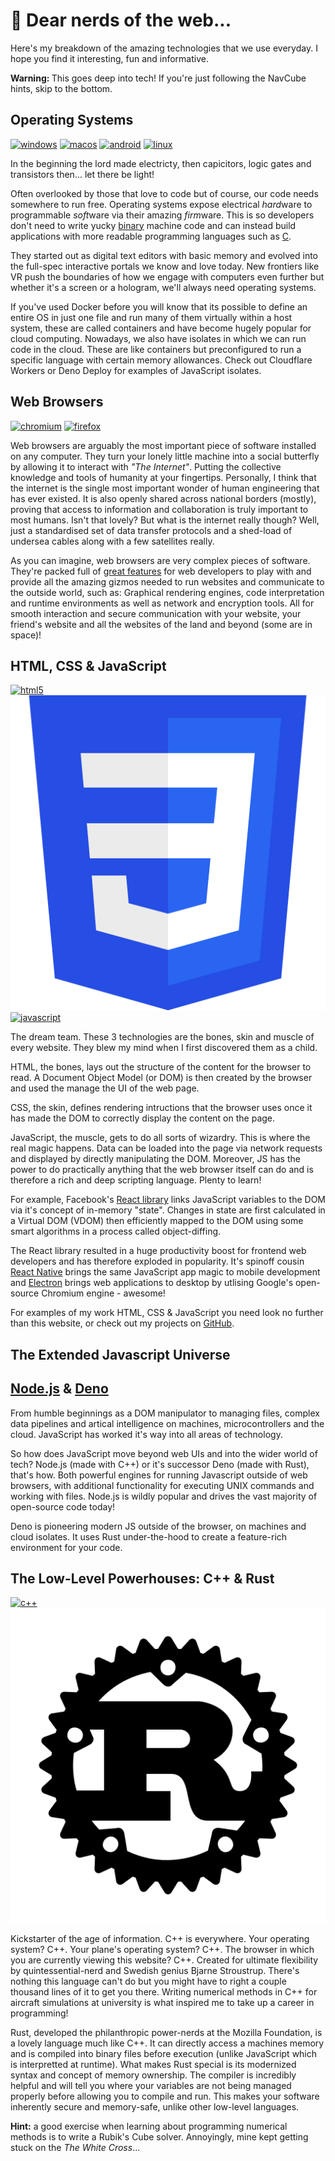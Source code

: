 # 🤖 Dear nerds of the web...
 

Here's my breakdown of the amazing technologies that we use everyday. I hope you find it interesting, fun and informative.

<strong>Warning: </strong>This goes deep into tech! If you're just following the NavCube hints, skip to the bottom.

## Operating Systems

<div class="row justify-center">
  <a target="_blank" href="https://windows.com"><img class="icon" src="/icons/windows.svg" alt="windows"></a>
  <a target="_blank" href="https://www.apple.com/macos/"><img class="icon" src="/icons/macos.svg" alt="macos"></a>
  <a target="_blank" href="https://android.com"><img class="icon" src="/icons/android.svg" alt="android"></a>
  <a target="_blank" href="https://www.opengroup.org/membership/forums/platform/unix"><img class="icon" src="/icons/linux.svg" alt="linux"></a>
</div>

In the beginning the lord made electricty, then capicitors, logic gates and transistors then... let there be light!

Often overlooked by those that love to code but of course, our code needs somewhere to run free. Operating systems expose electrical <i>hard</i>ware to programmable <i>soft</i>ware via their amazing <i>firm</i>ware. This is so developers don't need to write yucky <a target="_blank" href="https://en.wikipedia.org/wiki/Binary_code">binary</a> machine code and can instead build applications with more readable programming languages such as <a target="_blank" href="https://en.wikipedia.org/wiki/C_(programming_language)">C</a>.

They started out as digital text editors with basic memory and evolved into the full-spec interactive portals we know and love today. New frontiers like VR push the boundaries of how we engage with computers even further but whether it's a screen or a hologram, we'll always need operating systems.

If you've used Docker before you will know that its possible to define an entire OS in just one file and run many of them virtually within a host system, these are called containers and have become hugely popular for cloud computing. Nowadays, we also have isolates in which we can run code in the cloud. These are like containers but preconfigured to run a specific language with certain memory allowances. Check out Cloudflare Workers or Deno Deploy for examples of JavaScript isolates.

## Web Browsers

<div class="row justify-center">
  <a target="_blank" href="https://www.chromium.org"><img class="icon" src="/icons/chromium.svg" alt="chromium"></a>
  <a target="_blank" href="https://www.mozilla.org/firefox/"><img class="icon" src="/icons/firefox.svg" alt="firefox"></a>
</div>

Web browsers are arguably the most important piece of software installed on any computer. They turn your lonely little machine into a social butterfly by allowing it to interact with <i>"The Internet"</i>. Putting the collective knowledge and tools of humanity at your fingertips. Personally, I think that the internet is the single most important wonder of human engineering that has ever existed. It is also openly shared across national borders (mostly), proving that access to information and collaboration is truly important to most humans. Isn't that lovely? But what is the internet really though? Well, just a standardised set of data transfer protocols and a shed-load of undersea cables along with a few satellites really.

As you can imagine, web browsers are very complex pieces of software. They're packed full of <a href="https://developer.mozilla.org/en-US/docs/Web/API">great features</a> for web developers to play with and provide all the amazing gizmos needed to run websites and communicate to the outside world, such as: Graphical rendering engines, code interpretation and runtime environments as well as network and encryption tools. All for smooth interaction and secure communication with your website, your friend's website and all the websites of the land and beyond (some are in space)!

## HTML, CSS & JavaScript

<div class="row justify-center">
  <a target="_blank" href="https://developer.mozilla.org/docs/Web/HTML5"><img class="icon" src="/icons/html5.svg" alt="html5"></a>
  <a target="_blank" href="https://developer.mozilla.org/docs/Web/CSS"><img class="icon" src="/icons/css.svg" alt="css"></a>
  <a target="_blank" href="https://developer.mozilla.org/docs/Web/JavaScript"><img class="icon" src="/icons/javascript.svg" alt="javascript"></a>
</div>

The dream team. These 3 technologies are the bones, skin and muscle of every website. They blew my mind when I first discovered them as a child.

HTML, the bones, lays out the structure of the content for the browser to read. A Document Object Model (or DOM) is then created by the browser and used the manage the UI of the web page.

CSS, the skin, defines rendering intructions that the browser uses once it has made the DOM to correctly display the content on the page.

JavaScript, the muscle, gets to do all sorts of wizardry. This is where the real magic happens. Data can be loaded into the page via network requests and displayed by directly manipulating the DOM. Moreover, JS has the power to do practically anything that the web browser itself can do and is therefore a rich and deep scripting language. Plenty to learn!

For example, Facebook's <a target="_blank" href="https://reactjs.org/">React library</a> links JavaScript variables to the DOM via it's concept of in-memory "state". Changes in state are first calculated in a Virtual DOM (VDOM) then efficiently mapped to the DOM using some smart algorithms in a process called object-diffing.

The React library resulted in a huge productivity boost for frontend web developers and has therefore exploded in popularity. It's spinoff cousin <a target="_blank" href="https://reactnative.dev/">React Native</a> brings the same JavaScript app magic to mobile development and <a target="_blank" href="https://www.electronjs.org/">Electron</a> brings web applications to desktop by utlising Google's open-source Chromium engine - awesome!

For examples of my work HTML, CSS & JavaScript you need look no further than this website, or check out my projects on <a target="_blank" href="https://github.com/sebringrose">GitHub</a>.

## The Extended Javascript Universe

<div class="row justify-center">
  <h2 class="royalblue"><a target="_blank" href="https://nodejs.org/en/">Node.js</a> & <a target="_blank" href="https://deno.land/">Deno</a></h2>
</div>

From humble beginnings as a DOM manipulator to managing files, complex data pipelines and artical intelligence on machines, microcontrollers and the cloud. JavaScript has worked it's way into all areas of technology.

So how does JavaScript move beyond web UIs and into the wider world of tech? Node.js (made with C++) or it's successor Deno (made with Rust), that's how. Both powerful engines for running Javascript outside of web browsers, with additional functionality for executing UNIX commands and working with files. Node.js is wildly popular and drives the vast majority of open-source code today!

Deno is pioneering modern JS outside of the browser, on machines and cloud isolates. It uses Rust under-the-hood to create a feature-rich environment for your code.

## The Low-Level Powerhouses: C++ & Rust

<div class="row justify-center">
  <a target="_blank" href="https://isocpp.org"><img class="icon" src="/icons/c++.svg" alt="c++"></a>
  <a target="_blank" href="https://www.rust-lang.org/"><img class="icon" src="/icons/rust.svg" alt="rust"></a>
</div>

Kickstarter of the age of information. C++ is everywhere. Your operating system? C++. Your plane's operating system? C++. The browser in which you are currently viewing this website? C++. Created for ultimate flexibility by quintessential-nerd and Swedish genius Bjarne Stroustrup. There's nothing this language can't do but you might have to right a couple thousand lines of it to get you there. Writing numerical methods in C++ for aircraft simulations at university is what inspired me to take up a career in programming!

Rust, developed the philanthropic power-nerds at the Mozilla Foundation, is a lovely language much like C++. It can directly access a machines memory and is compiled into binary files before execution (unlike JavaScript which is interpretted at runtime). What makes Rust special is its modernized syntax and concept of memory ownership. The compiler is incredibly helpful and will tell you where your variables are not being managed properly before allowing you to compile and run. This makes your software inherently secure and memory-safe, unlike other low-level languages.

**Hint:** a good exercise when learning about programming numerical methods is to write a Rubik's Cube solver. Annoyingly, mine kept getting stuck on the <i>The White Cross</i>...